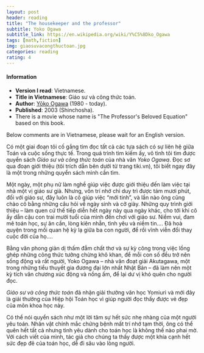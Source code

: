 ```yaml
---
layout: post
header: reading
title: "The housekeeper and the professor"
subtitle: Yoko Ogawa
subtitle_link: https://en.wikipedia.org/wiki/Y%C5%8Dko_Ogawa
tags: [math,fiction]
img: giaosuvacongthuctoan.jpg
categories: reading
rating: 4
---
```


<h4 class="post-more">Information</h4>

- **Version I read**: Vietnamese.
- **Title in Vietnamese**: Giáo sư và công thức toán.
- **Author**: [Yōko Ogawa](https://en.wikipedia.org/wiki/Y%C5%8Dko_Ogawa) (1980 - today).
- **Published**: 2003 (Shinchosha).
- There is a movie whose name is "The Professor's Beloved Equation" based on this book.

<div class="alert alert-success" role="alert">
Below comments are in Vietnamese, please wait for an English version.
</div>

Có một giai đoạn tôi cố gắng tìm đọc tất cả các tựa sách có sự liên hệ giữa Toán và cuộc sống thực tế. Trong quá trình tìm kiếm ấy, vô tình tôi tìm được quyển sách *Giáo sư và công thức toán* của nhà văn *Yoko Ogawa*. Đọc sơ qua đoạn giới thiệu (tôi trích dẫn bên dưới từ trang tiki.vn), tôi biết ngay đây là một trong những quyển sách mình cần tìm.

Một ngày, một phụ nữ làm nghề giúp việc được giới thiệu đến làm việc tại nhà một vị giáo sư già. Nhưng, vốn trí nhớ chỉ duy trì được tám mươi phút, đối với giáo sư, đây luôn là cô giúp việc “mới tinh”, và lần nào ông cũng chào cô bằng những câu hỏi về ngày sinh và cỡ giày. Những quy trình giới thiệu – làm quen cứ thế tiếp diễn hết ngày này qua ngày khác, cho tới khi cô ấy dẫn cậu con trai mười tuổi của mình đến chơi với giáo sư. Niềm vui, đam mê toán học, sự ân cần, lòng kiên nhẫn, tình yêu và niềm tin…. Đã hoà quyện trong mối quan hệ kỳ lạ giữa ba con người, để rồi vĩnh viễn đổi thay cuộc đời của họ….

Bằng văn phong giản dị thấm đẫm chất thơ và sự kỳ công trong việc lồng ghép những công thức tưởng chừng khô khan, để mỗi con số đều trở nên sống động và rất người, Yoko Ogawa – nhà văn đoạt giải Akutagawa, một trong những tiểu thuyết gia đương đại lớn nhất Nhật Bản – đã làm nên một kỳ tích văn chương xúc động và nồng ấm, để lại dư vị khó quên cho người đọc.

*Giáo sư và công thức toán* đã nhận giải thưởng văn học Yomiuri và mới đây là giải thưởng của Hiệp hội Toán học vì giúp người đọc thấy được vẻ đẹp của môn khoa học này.

Có thể nói quyển sách như một lời tâm sự hết sức nhẹ nhàng của một người yêu toán. Nhân vật chính mắc chứng bệnh mất trí nhớ tạm thời, ông có thể quên hết tất cả nhưng tình yêu dành cho toán học là không thể nào phai mờ. Với cách viết của mình, tác giả cho chúng ta thấy được một khía cạnh hết sức đẹp đẽ của toán học, dễ đi sâu vào lòng người.
